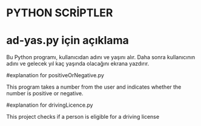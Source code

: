 # PYTHON SCRİPTLER

# ad-yas.py için açıklama

Bu Python programı, kullanıcıdan adını ve yaşını alır. Daha sonra kullanıcının adını ve gelecek yıl kaç yaşında olacağını ekrana yazdırır.

#explanation for positiveOrNegative.py

This program takes a number from the user and indicates whether the number is positive or negative.

#explanation for drivingLicence.py

This project checks if a person is eligible for a driving license


